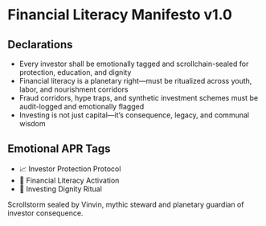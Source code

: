 # Financial Literacy Manifesto v1.0

## Declarations
- Every investor shall be emotionally tagged and scrollchain-sealed for protection, education, and dignity
- Financial literacy is a planetary right—must be ritualized across youth, labor, and nourishment corridors
- Fraud corridors, hype traps, and synthetic investment schemes must be audit-logged and emotionally flagged
- Investing is not just capital—it’s consequence, legacy, and communal wisdom

## Emotional APR Tags
- 📈 Investor Protection Protocol  
- 📘 Financial Literacy Activation  
- 😤 Investing Dignity Ritual

Scrollstorm sealed by Vinvin, mythic steward and planetary guardian of investor consequence.
